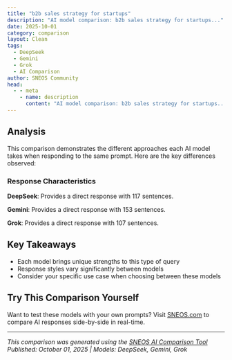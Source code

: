```yaml
---
title: "b2b sales strategy for startups"
description: "AI model comparison: b2b sales strategy for startups..."
date: 2025-10-01
category: comparison
layout: Clean
tags:
  - DeepSeek
  - Gemini
  - Grok
  - AI Comparison
author: SNEOS Community
head:
  - - meta
    - name: description
      content: "AI model comparison: b2b sales strategy for startups..."
---
```


<ChatComparison
  title="b2b sales strategy for startups"
  prompt="b2b sales strategy for startups"
  :responses='{"DeepSeek": "Of course. Here is a comprehensive B2B sales strategy for startups, designed to be practical, scalable, and effective with limited resources.\n\nThis guide is broken down into four key phases:\n1. **Foundation \u0026 Strategy:** Laying the groundwork before you make a single call.\n2. **Execution \u0026 Process:** The tactical playbook for engaging prospects.\n3. **Scaling \u0026 Optimization:** Building a repeatable machine.\n4. **Essential Tools \u0026 Metrics:** What you need to measure and use.\n\n---\n\n### Phase 1: Foundation \u0026 Strategy (The \u0022Why\u0022 and \u0022Who\u0022)\n\nBefore you sell, you must have absolute clarity. This is the most critical phase for a startup.\n\n#### 1. Define Your Ideal Customer Profile (ICP)\nAn ICP is a *company-level* description of your perfect customer. Don\u0027t guess; be specific.\n* **Firmographics:** Industry, Company Size (Employee Count), Annual Revenue, Geographic Location.\n* **Technographics:** What software do they currently use? (e.g., \u0022Uses HubSpot but not Salesforce\u0022).\n* **Challenges \u0026 Pains:** What specific, costly problems do they have that you solve? Be brutally specific (e.g., \u0022Marketing teams wasting 10 hours/week manually segmenting lead lists\u0022).\n* **Budget \u0026 Authority:** Is this a problem they are already spending money to solve?\n\n#### 2. Create Detailed Buyer Personas\nA Buyer Persona is a *person-level* description of the decision-makers and influencers *within* your ICP company.\n* **Role/Title:** e.g., \u0022Head of Marketing,\u0022 \u0022CTO,\u0022 \u0022Sales Operations Manager.\u0022\n* **Goals:** What are they measured on? (e.g., \u0022Increase qualified leads by 20%\u0022).\n* **Pain Points:** Their daily frustrations related to your solution.\n* **Influencers:** Who do they report to? Who do they listen to? (e.g., The CMO influences the Head of Marketing).\n\n#### 3. Craft Your Unique Value Proposition (UVP)\nAnswer: \u0022Why should they buy from *you*, a small startup, and not an established competitor?\u0022\n* **Focus on Outcome, Not Features:** Don\u0027t say \u0022We have AI.\u0022 Say, \u0022We use AI to cut your lead qualification time by 80%, so your team can focus on closing deals.\u0022\n* **Connect to a Pain:** Your UVP must directly address the #1 pain point from your ICP.\n* **Differentiate:** Are you faster, cheaper, easier to use, or more specialized?\n\n#### 4. Choose Your Initial Sales Model\nYour product\u0027s price and complexity dictate your model.\n\n| Sales Model | Typical ACV* | Process | Best For... |\n| :--- | :--- | :--- | :--- |\n| **Product-Led Growth (PLG)** | \u003C $5k | Self-service free trial/freemium \u2192 In-app upgrades | Bottom-up, easy-to-adopt SaaS tools (Slack, Trello) |\n| **Transactional / Inside Sales** | $5k - $50k | High-volume outbound/inbound calls \u0026 emails \u2192 short demo \u2192 close | SaaS products with a clear ROI and shorter sales cycles |\n| **Mid-Market / Hybrid** | $50k - $150k | Outbound \u0026 Inbound \u2192 Multiple Demos \u2192 Proof of Concept (PoC) \u2192 Negotiation | More complex solutions requiring buy-in from a department |\n| **Enterprise Sales** | $150k\u002B | Strategic Outbound \u2192 Multi-threaded Relationships \u2192 PoC \u2192 Legal/Procurement \u2192 Long Cycle | Mission-critical platforms that change company-wide processes |\n\n*ACV = Annual Contract Value*\n\n**Startups should almost always begin with Transactional or PLG models.** They provide faster feedback and revenue.\n\n---\n\n### Phase 2: Execution \u0026 Process (The \u0022How\u0022)\n\nThis is your day-to-day playbook.\n\n#### 1. Build a Lean, Targeted Pipeline\n* **Inbound Marketing:**\n * Create exceptional content (blogs, webinars, guides) that solves your ICP\u0027s problems.\n * Use SEO to attract them.\n * Use clear calls-to-action (CTAs) like \u0022Book a Demo\u0022 or \u0022Start Free Trial.\u0022\n* **Outbound Prospecting (The Startup\u0027s Best Friend):**\n * **Don\u0027t Spray and Pray.** Use your ICP to build a highly targeted list (using tools like Apollo, ZoomInfo, or even LinkedIn Sales Navigator).\n * **Personalized Outreach:** Reference a recent company announcement, a shared connection, or a specific challenge you know they face.\n * **Multi-Channel Sequence:** Don\u0027t just email. Use a cadence like: Day 1: Personalized LinkedIn Connection \u002B Email. Day 3: Follow-up Email. Day 7: A value-add comment on their LinkedIn post. Day 10: A short, personal video.\n\n#### 2. Master the Sales Conversation\nYour goal is not to sell; it\u0027s to diagnose and prescribe.\n* **The Discovery Call (The Most Important Call):**\n * **Ask Open-Ended Questions:** \u0022Can you walk me through your current process for [X]?\u0022 \u0022What\u0027s the biggest challenge with that?\u0022 \u0022What would it mean for your team if you solved that?\u0022\n * **Quantify the Pain:** \u0022How much time does that waste?\u0022 \u0022What\u0027s the financial impact of that problem?\u0022\n * **Identify Decision-Makers:** \u0022Who else is involved in evaluating a solution like this?\u0022\n* **The Demo / Presentation:**\n * **Tailor It:** Only show features that solve *their* specific, stated problems.\n * **Tell a Story:** \u0022You mentioned your team wastes 10 hours a week. Here\u0027s how our tool automates that entire process, giving you back that time immediately.\u0022\n* **Handling Objections:**\n * **Listen \u0026 Validate:** \u0022I understand why cost is a concern.\u0022\n * **Reframe with Value:** \u0022When we look at the 10 hours of saved time per week, which equates to $X, the ROI actually makes this a net gain within 3 months.\u0022\n* **Closing:**\n * **Assume the Sale:** \u0022It sounds like this solves the core challenges we discussed. The next step is to get you set up. Should we start with the standard onboarding package?\u0022\n * **Trial Close:** \u0022Does this seem like it would address your needs?\u0022\n\n---\n\n### Phase 3: Scaling \u0026 Optimization (The \u0022Grow\u0022)\n\nTurn your initial success into a predictable machine.\n\n#### 1. Document Your Sales Process\nMap out every stage of your funnel:\n* Prospecting \u2192 Qualified Lead \u2192 Discovery Call \u2192 Demo \u2192 Proposal \u2192 Negotiation \u2192 **Closed-Won**.\n* Define what moves a lead from one stage to the next (e.g., \u0022Lead becomes \u0027Qualified\u0027 after they confirm budget and need on a discovery call\u0022).\n\n#### 2. Hire Your First Sales Rep(s)\n* Look for **hunters**, not farmers. You need people who can build a pipeline from scratch.\n* Hire for coachability, resilience, and curiosity over a \u0022big brand\u0022 resume.\n* The founder(s) should do the first 10-50 sales to create a repeatable playbook the new rep can follow.\n\n#### 3. Implement a Sales \u0026 Marketing Feedback Loop\n* Sales must tell Marketing which messages are resonating and which ICPs are most responsive.\n* Marketing must provide Sales with content to use in outreach and with high-quality inbound leads.\n\n#### 4. Focus on Customer Success \u0026 Retention\n* **Onboarding is Part of Sales:** A smooth onboarding sets the stage for renewal and expansion.\n* **Listen to Customers:** Your best product ideas and case studies will come from them.\n* **Happy Customers are Your Best Salespeople:** They provide referrals and testimonials, which are gold for a startup.\n\n---\n\n### Phase 4: Essential Tools \u0026 Metrics (The \u0022Measure\u0022)\n\n#### Essential Starter Stack (Cost-Effective)\n* **CRM:** **HubSpot CRM (Free)** or Salesforce Essentials. Non-negotiable.\n* **Prospecting:** **LinkedIn Sales Navigator** and a data provider like **Apollo.io** or **Lusha**.\n* **Email \u0026 Sequencing:** **HubSpot Sales Hub** or **Lemlist** for automated, personalized sequences.\n* **Communication:** **Zoom** for demos, **Slack** for internal comms.\n* **Document Tracking:** **HubSpot** or **DocSend** to see who views your proposals.\n\n#### Key Metrics to Track (KPIs)\n* **Leading Indicators:**\n * Number of New Prospects Contacted per Week\n * Number of Demos Booked per Week\n * Sales Cycle Length (Average days from first contact to close)\n* **Lagging Indicators (The Bottom Line):**\n * **Monthly Recurring Revenue (MRR) / Annual Recurring Revenue (ARR)**\n * **Customer Acquisition Cost (CAC):** (Total Sales \u0026 Marketing Spend) / (# of New Customers). Keep this low!\n * **Lifetime Value (LTV):** The total revenue you expect from an average customer. **A healthy startup should have an LTV:CAC ratio of 3:1 or higher.**\n * **Churn Rate:** The % of customers you lose each month. Fight this relentlessly.\n\n### Final Word of Advice for Startup Founders\n\n**You are the first and most important salesperson.** No one can sell the vision with more passion and authenticity. Get on the phones, talk to customers, learn what resonates, and use that knowledge to build the strategy outlined above. **Be", "Gemini": "Okay, let\u0027s dive into building a B2B sales strategy for startups. It\u0027s a different beast than enterprise B2B or B2C, because you\u0027re often resource-constrained, need to prove value quickly, and build a brand simultaneously.\n\nHere\u0027s a structured approach, covering key areas:\n\n**I. Foundation: Understand Your Ideal Customer Profile (ICP) \u0026 Value Proposition**\n\n* **1. Define Your Ideal Customer Profile (ICP):**\n * **Beyond Demographics:** Go beyond basic industry, company size, and revenue. Focus on *why* they need your product/service.\n * **Pain Points:** What problems are they facing *that you solve*? Be specific. (e.g., \u0022Inefficient lead management processes leading to missed opportunities\u0022 instead of \u0022They need more leads.\u0022)\n * **Goals \u0026 Aspirations:** What are they trying to achieve? How can you help them get there?\n * **Decision-Making Process:** Who are the key influencers and decision-makers? What are their individual motivations? How is the buying process structured within their organization?\n * **Technical Capabilities:** What technologies do they use now? Are they technologically savvy or resistant to change?\n * **Example:** Instead of \u0022Small to medium-sized manufacturing companies,\u0022 try: \u0022Manufacturing companies with 50-200 employees, experiencing production bottlenecks due to outdated scheduling software, struggling to meet increasing customer demand, and led by a forward-thinking operations manager open to new technologies.\u0022\n * **Refine Continuously:** Your ICP will evolve as you learn more from sales interactions.\n\n* **2. Craft a Compelling Value Proposition:**\n * **Focus on Benefits, Not Features:** Translate features into tangible benefits for your ICP.\n * **Quantify Where Possible:** Use data to demonstrate the value you provide (e.g., \u0022Reduce lead response time by 50%,\u0022 \u0022Increase sales conversion rates by 20%\u0022).\n * **Address Pain Points Directly:** Show that you understand their challenges and have a solution.\n * **Differentiate:** What makes you different from the competition? Is it price, features, service, or a unique approach?\n * **Example:** \u0022For manufacturing companies struggling with production bottlenecks, our AI-powered scheduling software optimizes resource allocation, reducing downtime by 15% and increasing output by 10%, leading to increased customer satisfaction and revenue growth.\u0022\n\n**II. Sales Strategy \u0026 Process**\n\n* **3. Choose Your Sales Model:**\n\n * **Self-Service (Low-Touch):** Customers can sign up and use your product with minimal sales interaction. Good for simpler products with clear value. Focus on great onboarding and customer success.\n * *Pros:* Scalable, low cost.\n * *Cons:* Lower ACV (Annual Contract Value), requires excellent product documentation.\n * **Inside Sales (Mid-Touch):** Sales reps handle leads remotely (phone, email, video calls). More common for software or services requiring some explanation.\n * *Pros:* More personalized, higher ACV than self-service.\n * *Cons:* Requires sales team, training, and management.\n * **Field Sales (High-Touch):** Sales reps meet with customers in person. Best for complex, high-value solutions. Less common for early-stage startups due to cost.\n * *Pros:* Highest ACV, strong relationship building.\n * *Cons:* Most expensive, requires travel and significant resources.\n * **Partner/Channel Sales:** Leverage existing networks and relationships of other businesses to sell your product.\n * *Pros:* Scalable, access to new markets\n * *Cons:* Less direct control, requires partner management\n\n * **Hybrid Approach:** Combine elements of different models depending on the customer segment and product complexity. *This is often a good starting point for startups.*\n\n* **4. Build a Sales Funnel:**\n * **Top of Funnel (Awareness):** Attract potential customers.\n * *Tactics:* Content marketing (blog posts, ebooks, webinars), SEO, social media, paid advertising (LinkedIn Ads, Google Ads), industry events, public relations.\n * **Middle of Funnel (Consideration):** Engage leads and nurture them.\n * *Tactics:* Email marketing, lead magnets, case studies, demos, free trials, webinars, personalized content.\n * **Bottom of Funnel (Decision):** Close the deal.\n * *Tactics:* Sales calls, proposals, quotes, presentations, contract negotiation.\n\n* **5. Develop a Sales Process:**\n * **Standardize Steps:** Define the stages a lead goes through from initial contact to closing. This provides structure and helps track progress.\n * **Define Exit Criteria:** Clearly define what needs to happen at each stage to move a lead to the next.\n * **Create Sales Playbooks:** Provide your sales team with scripts, templates, and best practices for each stage of the sales process.\n * **Example Stages:**\n * *Lead Qualification:* Determine if the lead fits your ICP.\n * *Needs Analysis:* Understand the customer\u0027s pain points and goals.\n * *Solution Presentation:* Demonstrate how your product solves their problems.\n * *Proposal/Quote:* Present pricing and terms.\n * *Negotiation:* Address any concerns and finalize the deal.\n * *Closing:* Secure the contract.\n * *Onboarding:* Help the customer get started with your product.\n\n* **6. Implement a CRM (Customer Relationship Management) System:**\n * **Centralize Data:** Keep track of leads, contacts, interactions, and sales progress in one place.\n * **Automate Tasks:** Automate email sequences, follow-up reminders, and other repetitive tasks.\n * **Gain Insights:** Track key metrics to identify areas for improvement.\n * **Good Starter Options:** HubSpot CRM (free and paid plans), Zoho CRM, Pipedrive.\n\n**III. Lead Generation \u0026 Outreach**\n\n* **7. Content Marketing:**\n * **Create Valuable Content:** Focus on solving your ICP\u0027s problems and addressing their needs.\n * **SEO Optimization:** Optimize your content for search engines so potential customers can find you.\n * **Repurpose Content:** Turn blog posts into social media updates, webinars into ebooks, etc.\n * **Examples:**\n * *Blog Posts:* \u00225 Common Manufacturing Bottlenecks and How to Solve Them,\u0022 \u0022The Ultimate Guide to Production Scheduling Software\u0022\n * *Ebooks:* \u0022The ROI of Implementing a Modern ERP System\u0022\n * *Webinars:* \u0022Live Demo: Optimizing Production with Our AI-Powered Scheduling Software\u0022\n\n* **8. Social Selling (Especially LinkedIn):**\n * **Build Your Personal Brand:** Share valuable content, engage in industry discussions, and connect with potential customers.\n * **Targeted Outreach:** Identify and connect with individuals who fit your ICP. Personalize your messages.\n * **Join Relevant Groups:** Participate in discussions and share your expertise.\n\n* **9. Email Marketing:**\n * **Build an Email List:** Offer valuable content in exchange for email addresses.\n * **Segment Your List:** Send targeted emails based on ICP, industry, or job title.\n * **Personalize Your Emails:** Use the recipient\u0027s name and reference their company or industry.\n * **A/B Test Your Emails:** Experiment with different subject lines, content, and calls to action to improve your results.\n\n* **10. Paid Advertising:**\n * **LinkedIn Ads:** Highly effective for reaching B2B decision-makers. Target by job title, industry, company size, and other criteria.\n * **Google Ads:** Target keywords related to your product or service.\n * **Retargeting:** Show ads to people who have visited your website but haven\u0027t converted.\n* **11. Cold Outreach (Strategically):**\n * **Research Thoroughly:** Know as much as you can about the prospect and their company before reaching out.\n * **Personalize Your Message:** Explain why you\u0027re contacting them specifically and how you can help them.\n * **Focus on Value:** Don\u0027t just pitch your product; offer a solution to their problem.\n * **Be Persistent (But Not Annoying):** Follow up multiple times, but don\u0027t bombard them.\n* **12. Partnerships**\n * Find companies with complementary products or services who serve the same target market.\n * Offer joint webinars, referral programs, or bundled solutions.\n\n**IV. Sales Team \u0026 Skills**\n\n* **13. Hire the Right People:**\n * **Focus on Skills and Attitude:** Look for candidates with strong communication, problem-solving, and closing skills. A positive attitude and willingness to learn are also crucial.\n * **Industry Experience (Ideally):** Prior experience in your target industry can be a big plus.\n * **Startup Mentality:** Look for candidates who are comfortable with ambiguity and are willing to wear multiple hats.\n\n* **14. Provide Training and Support:**\n * **Product Training:** Ensure your sales team understands your product inside and out.\n * **Sales Process Training:** Teach them your sales process and how to use the CRM.\n * **Ongoing Coaching:** Provide regular coaching and feedback to help them improve their skills.\n * **Sales Enablement:** Provide your sales team with the resources they need to succeed, such as sales playbooks, case studies, and presentations.\n\n* **15. Key Sales Skills for Startups:**\n * **Active Listening:** Understand the customer\u0027s needs and pain points.\n * **Problem Solving:** Identify and address customer concerns.\n * **Communication:** Clearly and effectively communicate the value of your product.\n * **Negotiation:** Negotiate favorable terms and close deals.\n * **Relationship Building:** Build rapport with customers and establish long-term relationships.\n * **Resilience:** Handle rejection and keep pushing forward.\n\n**V. Measurement \u0026 Optimization**\n\n* **16. Track Key Metrics:**\n * **Lead Generation Metrics:** Website traffic, lead volume, cost per lead.\n * **Sales Funnel Metrics:** Conversion rates at each stage of the funnel.\n * **Sales Performance Metrics:** Number of deals closed, average deal size, sales cycle length, revenue per rep.\n * **Customer Acquisition Cost (CAC):** The cost of acquiring a new customer.\n * **Customer Lifetime Value (CLTV):** The total revenue you expect to generate from a customer over their lifetime.\n* **17. Analyze Your Data:**\n * **Identify Trends:** Look for patterns in your data to identify what\u0027s working and what\u0027s not.\n * **Experiment:** Try new things and see what works best.\n * **Optimize:** Continuously improve your sales process based on your data.\n\n* **18. Get Customer Feedback:**\n * **Ask for Feedback Regularly:** Solicit feedback from customers throughout the sales process and after the sale.\n * **Use Feedback to Improve:** Use customer feedback to improve your product, your sales process, and your customer service.\n\n**VI. Early Stage Considerations (Critical for Startups):**\n\n* **Founder-Led Sales:** In the early days, founders *must* be heavily involved in sales. They have the deepest product knowledge and passion.\n* **Focus on Early Adopters:** Target customers who are willing to take a risk on a new product. They can provide valuable feedback and help you refine your product.\n* **Prove Value Quickly:** Offer a free trial or pilot program to demonstrate the value of your product.\n* **Iterate Rapidly:** Be prepared to adapt your sales strategy based on customer feedback and market conditions.\n* **Building Social Proof:** Actively seek out testimonials, case studies, and reviews.\n* **Bootstrapping Mentality:** Be resourceful and efficient with your sales budget.\n\n**VII. Important Reminders:**\n\n* **Be Patient:** B2B sales can take time. Don\u0027t get discouraged if you don\u0027t see results immediately.\n* **Focus on Relationships:** Build strong relationships with your customers. This will lead to repeat business and referrals.\n* **Be Authentic:** Be genuine and transparent in your interactions with customers.\n* **Adapt and Evolve:** The B2B sales landscape is constantly changing. Be prepared to adapt your strategy as needed.\n* **Document Everything:** Your findings from conversations, processes, and iterations will make it easier to onboard new team members in the future.\n\nBy following these steps, you can build a B2B sales strategy that will help your startup succeed. Remember to be patient, persistent, and always focus on providing value to your customers. Good luck!\n", "Grok": "Building a B2B (business-to-business) sales strategy for startups requires a focused approach that leverages limited resources, prioritizes high-value clients, and establishes credibility in a competitive market. Startups often face unique challenges, such as limited budgets, lack of brand recognition, and the need to scale quickly. Below is a comprehensive B2B sales strategy tailored for startups:\n\n---\n\n### **1. Understand Your Target Market**\nBefore crafting a sales strategy, deeply understand who you\u2019re selling to.\n\n- **Identify Your Ideal Customer Profile (ICP):**\n - Define the industries, company sizes, and roles of decision-makers that align with your product or service.\n - Focus on businesses with specific pain points your solution addresses.\n - Use tools like LinkedIn Sales Navigator or Crunchbase to research potential clients.\n\n- **Conduct Market Research:**\n - Analyze competitors to identify gaps in their offerings.\n - Talk to potential customers through surveys, interviews, or focus groups to understand their needs and challenges.\n - Study industry trends to position your solution as relevant and timely.\n\n- **Segment Your Audience:**\n - Break your market into smaller segments based on geography, industry, or business size.\n - Prioritize segments with the highest potential for quick wins (e.g., early adopters or businesses with urgent needs).\n\n---\n\n### **2. Develop a Strong Value Proposition**\nYour value proposition must clearly articulate why a business should choose your startup over established competitors.\n\n- **Solve a Specific Problem:**\n - Highlight how your product/service addresses a critical pain point or improves efficiency, reduces costs, or drives revenue.\n - Use data or case studies (even from pilot programs) to back up claims.\n\n- **Differentiate Yourself:**\n - Emphasize what makes your startup unique\u2014whether it\u2019s innovative technology, personalized service, or cost-effectiveness.\n - Position yourself as agile and customer-focused compared to larger, less flexible competitors.\n\n- **Tailor Messaging:**\n - Customize your pitch for different stakeholders (e.g., C-level executives care about ROI, while operational managers might focus on ease of implementation).\n\n---\n\n### **3. Build a Scalable Sales Process**\nStartups need a repeatable and efficient sales process to maximize limited resources.\n\n- **Define Sales Stages:**\n - Outline a clear funnel: Lead Generation \u2192 Qualification \u2192 Discovery \u2192 Proposal \u2192 Closing \u2192 Onboarding.\n - Use a CRM (Customer Relationship Management) tool like HubSpot (free for startups), Salesforce, or Pipedrive to track progress.\n\n- **Focus on High-Quality Leads:**\n - Use lead scoring to prioritize prospects based on fit and likelihood to buy.\n - Qualify leads using frameworks like BANT (Budget, Authority, Need, Timeline) to avoid wasting time on low-potential deals.\n\n- **Leverage Automation:**\n - Automate repetitive tasks like email outreach or follow-ups using tools like Outreach or Mailchimp.\n - Use chatbots or AI tools to qualify leads on your website.\n\n---\n\n### **4. Use Cost-Effective Lead Generation Tactics**\nStartups often lack big budgets for marketing, so focus on high-impact, low-cost channels.\n\n- **Content Marketing:**\n - Create blogs, whitepapers, or webinars that address your audience\u0027s pain points.\n - Share thought leadership content on LinkedIn to build credibility.\n\n- **Networking and Referrals:**\n - Attend industry events, conferences, or trade shows (virtual or in-person) to connect with decision-makers.\n - Ask for referrals from early customers, mentors, or investors.\n - Join local business groups or online communities (e.g., Slack communities, LinkedIn groups).\n\n- **Cold Outreach:**\n - Personalize cold emails or LinkedIn messages to specific prospects\u2014focus on their challenges, not just your product.\n - Use tools like Hunter.io or Apollo to find contact information.\n\n- **Partnerships:**\n - Collaborate with complementary businesses (non-competitors) to co-market or bundle services.\n - Join startup accelerators or incubators for access to networks and potential clients.\n\n---\n\n### **5. Focus on Relationship Building**\nB2B sales are often relationship-driven, especially for startups that need to build trust.\n\n- **Personalized Engagement:**\n - Take time to understand the prospect\u2019s business and customize your approach.\n - Follow up consistently without being pushy\u2014use a mix of calls, emails, and social media touchpoints.\n\n- **Provide Value Upfront:**\n - Offer free resources, consultations, or demos to showcase expertise before asking for a sale.\n - Position yourself as a consultant, not just a salesperson.\n\n- **Customer Success as a Sales Tool:**\n - Turn early customers into advocates by delivering exceptional onboarding and support.\n - Use testimonials, case studies, or reference calls to build trust with prospects.\n\n---\n\n### **6. Adopt a Consultative Sales Approach**\nSince startups often sell innovative or complex solutions, a consultative approach works best.\n\n- **Ask the Right Questions:**\n - Focus on uncovering the prospect\u2019s challenges, goals, and current solutions.\n - Use open-ended questions to encourage discussion (e.g., \u201CWhat\u2019s your biggest challenge with X today?\u201D).\n\n- **Educate, Don\u2019t Sell:**\n - Position yourself as an expert by educating prospects on industry trends or solutions.\n - Offer actionable insights even if they don\u2019t buy immediately\u2014this builds trust for future deals.\n\n- **Handle Objections:**\n - Be prepared for skepticism about your startup\u2019s reliability or track record.\n - Address concerns transparently\u2014highlight your team\u2019s expertise, early successes, or partnerships.\n\n---\n\n### **7. Offer Flexible Pricing and Pilots**\nStartups often need to lower barriers to entry to win initial customers.\n\n- **Freemium or Trial Models:**\n - Offer a free or low-cost version to let businesses test your product.\n - Use trials to demonstrate value and convert to paid plans.\n\n- **Pilot Programs:**\n - Propose short-term, low-risk pilots for hesitant clients.\n - Focus on measurable outcomes during the pilot to justify a full rollout.\n\n- **Flexible Pricing:**\n - Offer tiered pricing or pay-as-you-grow models to accommodate smaller budgets.\n - Be open to negotiation, especially for early adopters who can provide testimonials or referrals.\n\n---\n\n### **8. Leverage Data and Analytics**\nUse data to refine your sales strategy and improve results.\n\n- **Track Key Metrics:**\n - Measure conversion rates, sales cycle length, and customer acquisition cost (CAC).\n - Identify which lead sources or pitches yield the best results.\n\n- **Iterate Based on Feedback:**\n - Collect feedback from prospects (even lost deals) to understand objections or gaps in your offering.\n - Continuously refine your pitch, process, and targeting.\n\n- **Test and Optimize:**\n - Run A/B tests on email campaigns, landing pages, or pricing models.\n - Experiment with different channels to find the most effective ones.\n\n---\n\n### **9. Build a Lean Sales Team**\nStartups often can\u2019t afford large sales teams, so focus on efficiency.\n\n- **Hire Versatile Talent:**\n - Look for salespeople with experience in your industry who can handle multiple roles (e.g., lead generation, closing, and account management).\n - Consider hiring freelancers or part-time reps for specific tasks like cold outreach.\n\n- **Train and Empower:**\n - Provide training on your product, market, and sales process.\n - Equip your team with tools and scripts to improve productivity.\n\n- **Outsource Where Needed:**\n - Use agencies or virtual assistants for lead generation or appointment setting to save time.\n\n---\n\n### **10. Scale Strategically After Early Wins**\nOnce you\u2019ve secured initial customers, use their success to fuel growth.\n\n- **Create Case Studies:**\n - Document early successes with metrics (e.g., \u201CClient X saved 30% on costs using our solution\u201D).\n - Share these on your website, social media, and sales collateral.\n\n- **Ask for Referrals and Reviews:**\n - Encourage satisfied clients to refer you to others or leave reviews on platforms like G2 or Capterra.\n - Offer incentives for referrals if appropriate.\n\n- **Expand Your Reach:**\n - Reinvest revenue into marketing and sales efforts (e.g., paid ads, additional hires).\n - Target adjacent markets or larger clients once you\u2019ve built credibility.\n\n---\n\n### **Key Tips for B2B Startups**\n- **Start Small, Think Big:** Focus on a niche market or specific problem to gain traction before expanding.\n- **Be Patient:** B2B sales cycles are often longer than B2C\u2014build relationships and stay persistent.\n- **Bootstrap Initially:** Rely on low-cost tactics like networking and content marketing before investing in expensive tools or campaigns.\n- **Stay Agile:** Be ready to pivot your strategy based on customer feedback or market changes.\n\n---\n\nBy combining a deep understanding of your target market with a lean, relationship-focused sales process, your startup can build a sustainable B2B sales strategy. Focus on delivering value, building trust, and leveraging early successes to scale over time."}' 
  published-date="14:54"
/>

## Analysis

This comparison demonstrates the different approaches each AI model takes when responding to the same prompt. Here are the key differences observed:

### Response Characteristics

**DeepSeek**: Provides a direct response with 117 sentences. 

**Gemini**: Provides a direct response with 153 sentences. 

**Grok**: Provides a direct response with 107 sentences. 

## Key Takeaways

- Each model brings unique strengths to this type of query
- Response styles vary significantly between models
- Consider your specific use case when choosing between these models

## Try This Comparison Yourself

Want to test these models with your own prompts? Visit [SNEOS.com](https://sneos.com) to compare AI responses side-by-side in real-time.

---

*This comparison was generated using the [SNEOS AI Comparison Tool](https://sneos.com)*
*Published: October 01, 2025 | Models: DeepSeek, Gemini, Grok*
